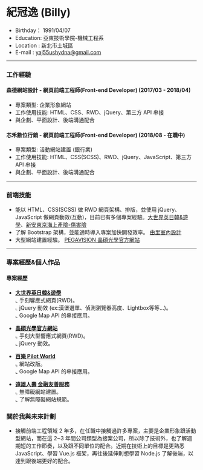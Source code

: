 # 紀冠逸 (Billy)
- Birthday： 1991/04/07 <br>
- Education: 亞東技術學院-機械工程系 <br>
- Location : 新北市土城區 <br>
- E-mail : yaj55ushydna@gmail.com <br>
<hr>

### 工作經驗

#### 森德網站設計 - 網頁前端工程師(Front-end Developer) (2017/03 - 2018/04)
* 專案類型: 企業形象網站 
* 工作使用技能: HTML、CSS、RWD、jQuery、第三方 API 串接
* 與企劃、平面設計、後端溝通配合

#### 芯禾數位行銷 - 網頁前端工程師(Front-end Developer) (2018/08 - 在職中)
- 專案類型: 活動網站建置 (銀行業) 
- 工作使用技能: HTML、CSS(SCSS)、RWD、jQuery、JavaScript、第三方 API 串接
- 與企劃、平面設計、後端溝通配合
<hr>


### 前端技能

- 能以 HTML、CSS(SCSS) 做 RWD 網頁架構、排版，並使用 jQuery、JavaScript 做網頁動效(互動)，目前已有多個專案經驗。<a href="http://www.geos.com.tw/index.php" target="_blank">大世界英日韓&遊學</a>、<a href="https://b2c.tmnewa.com.tw/insurance/accident/index" target="_blank">新安東京海上產險-傷害險</a>
- 了解 Bootstrap 架構，並能適時導入專案加快開發效率。 <a href="http://yuli-design.com/index.php" target="_blank">由里室內設計</a>
- 大型網站建置經驗。 <a href="https://tw.pegavision.com/" target="_blank">PEGAVISION 晶碩光學官方網站</a> 
<hr>

### 專案經歷&個人作品

#### 專案經歷
- <a href="http://www.geos.com.tw/index.php" target="_blank"><B>大世界英日韓&遊學</B></a> <br>
  ⌞ 手刻響應式網頁(RWD)。 <br>
  ⌞ jQuery 動效 (ex:漢堡選單、偵測瀏覽器高度、Lightbox等等...)。 <br>
  ⌞ Google Map API 的串接應用。

- <a href="https://tw.pegavision.com/" target="_blank"><B>晶碩光學官方網站</B></a> <br>
  ⌞ 手刻大型響應式網頁(RWD)。 <br>
  ⌞ jQuery 動效。<br>
  
- <a href="https://www.pilot-pen.com.tw/" target="_blank"><B>百樂 Pilot World</B></a> <br>
  ⌞ 網站改版。 <br>
  ⌞ Google Map API 的串接應用。<br>
  
- <a href="https://accessibility.fglife.com.tw/index.html" target="_blank"><B>遠雄人壽 金融友善服務</B></a> <br>
  ⌞ 無障礙網站建置。 <br>
  ⌞ 了解無障礙網站規範。<br>
  
### 關於我與未來計劃
- 接觸前端工程領域 2 年多，在任職中接觸過許多專案，主要是企業形象跟活動型網站，而在這 2~3 年間公司類型為接案公司，所以除了技術外，也了解週期短的工作節奏，以及跟不同單位的配合。近期在技術上的目標是更熟悉 JavaScript、學習 Vue.js 框架，再往後延伸則想學習 Node.js 了解後端，以達到跟後端更好的配合。 


